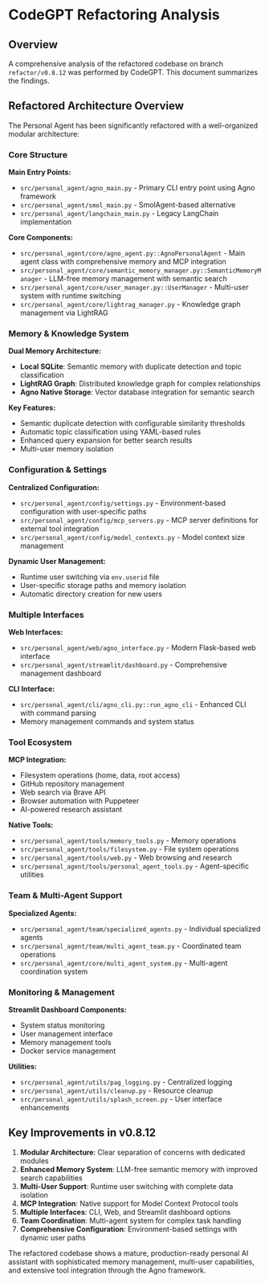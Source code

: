 # CodeGPT Refactoring Analysis

## Overview

A comprehensive analysis of the refactored codebase on branch `refactor/v0.8.12` was performed by CodeGPT. This document summarizes the findings.

## Refactored Architecture Overview

The Personal Agent has been significantly refactored with a well-organized modular architecture:

### Core Structure

**Main Entry Points:**
- `src/personal_agent/agno_main.py` - Primary CLI entry point using Agno framework
- `src/personal_agent/smol_main.py` - SmolAgent-based alternative 
- `src/personal_agent/langchain_main.py` - Legacy LangChain implementation

**Core Components:**
- `src/personal_agent/core/agno_agent.py::AgnoPersonalAgent` - Main agent class with comprehensive memory and MCP integration
- `src/personal_agent/core/semantic_memory_manager.py::SemanticMemoryManager` - LLM-free memory management with semantic search
- `src/personal_agent/core/user_manager.py::UserManager` - Multi-user system with runtime switching
- `src/personal_agent/core/lightrag_manager.py` - Knowledge graph management via LightRAG

### Memory & Knowledge System

**Dual Memory Architecture:**
- **Local SQLite**: Semantic memory with duplicate detection and topic classification
- **LightRAG Graph**: Distributed knowledge graph for complex relationships
- **Agno Native Storage**: Vector database integration for semantic search

**Key Features:**
- Semantic duplicate detection with configurable similarity thresholds
- Automatic topic classification using YAML-based rules
- Enhanced query expansion for better search results
- Multi-user memory isolation

### Configuration & Settings

**Centralized Configuration:**
- `src/personal_agent/config/settings.py` - Environment-based configuration with user-specific paths
- `src/personal_agent/config/mcp_servers.py` - MCP server definitions for external tool integration
- `src/personal_agent/config/model_contexts.py` - Model context size management

**Dynamic User Management:**
- Runtime user switching via `env.userid` file
- User-specific storage paths and memory isolation
- Automatic directory creation for new users

### Multiple Interfaces

**Web Interfaces:**
- `src/personal_agent/web/agno_interface.py` - Modern Flask-based web interface
- `src/personal_agent/streamlit/dashboard.py` - Comprehensive management dashboard

**CLI Interface:**
- `src/personal_agent/cli/agno_cli.py::run_agno_cli` - Enhanced CLI with command parsing
- Memory management commands and system status

### Tool Ecosystem

**MCP Integration:**
- Filesystem operations (home, data, root access)
- GitHub repository management
- Web search via Brave API
- Browser automation with Puppeteer
- AI-powered research assistant

**Native Tools:**
- `src/personal_agent/tools/memory_tools.py` - Memory operations
- `src/personal_agent/tools/filesystem.py` - File system operations
- `src/personal_agent/tools/web.py` - Web browsing and research
- `src/personal_agent/tools/personal_agent_tools.py` - Agent-specific utilities

### Team & Multi-Agent Support

**Specialized Agents:**
- `src/personal_agent/team/specialized_agents.py` - Individual specialized agents
- `src/personal_agent/team/multi_agent_team.py` - Coordinated team operations
- `src/personal_agent/core/multi_agent_system.py` - Multi-agent coordination system

### Monitoring & Management

**Streamlit Dashboard Components:**
- System status monitoring
- User management interface
- Memory management tools
- Docker service management

**Utilities:**
- `src/personal_agent/utils/pag_logging.py` - Centralized logging
- `src/personal_agent/utils/cleanup.py` - Resource cleanup
- `src/personal_agent/utils/splash_screen.py` - User interface enhancements

## Key Improvements in v0.8.12

1. **Modular Architecture**: Clear separation of concerns with dedicated modules
2. **Enhanced Memory System**: LLM-free semantic memory with improved search capabilities
3. **Multi-User Support**: Runtime user switching with complete data isolation
4. **MCP Integration**: Native support for Model Context Protocol tools
5. **Multiple Interfaces**: CLI, Web, and Streamlit dashboard options
6. **Team Coordination**: Multi-agent system for complex task handling
7. **Comprehensive Configuration**: Environment-based settings with dynamic user paths

The refactored codebase shows a mature, production-ready personal AI assistant with sophisticated memory management, multi-user capabilities, and extensive tool integration through the Agno framework.
